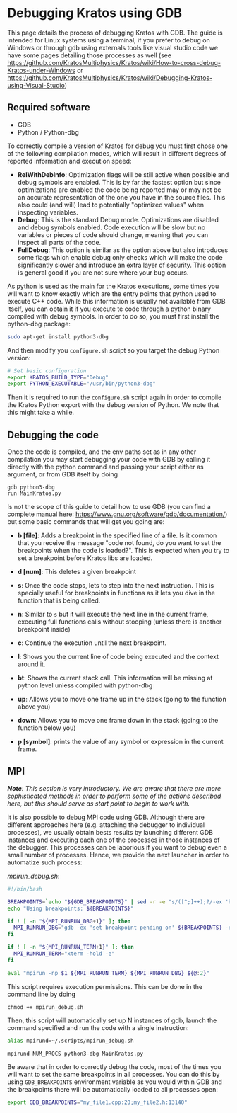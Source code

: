 # Debugging Kratos using GDB
This page details the process of debugging Kratos with GDB. The guide is intended for Linux systems using a terminal, if you prefer to debug on Windows or through gdb using externals tools like visual studio code we have some pages detailing those processes as well (see https://github.com/KratosMultiphysics/Kratos/wiki/How-to-cross-debug-Kratos-under-Windows or https://github.com/KratosMultiphysics/Kratos/wiki/Debugging-Kratos-using-Visual-Studio)

## Required software
* GDB
* Python / Python-dbg

To correctly compile a version of Kratos for debug you must first chose one of the following compilation modes, which will result in different degrees of reported information and execution speed:

* **RelWithDebInfo**: Optimization flags will be still active when possible and debug symbols are enabled. This is by far the fastest option but since optimizations are enabled the code being reported may or may not be an accurate representation of the one you have in the source files. This also could (and will) lead to potentially "optimized values" when inspecting variables. 
* **Debug**: This is the standard Debug mode. Optimizations are disabled and debug symbols enabled. Code execution will be slow but no variables or pieces of code should change, meaning that you can inspect all parts of the code.
* **FullDebug**: This option is similar as the option above but also introduces some flags which enable debug only checks which will make the code significantly slower and introduce an extra layer of security. This option is general good if you are not sure where your bug occurs.

As python is used as the main for the Kratos executions, some times you will want to know exactly which are the entry points that python used to execute C++ code. While this information is usually not available from GDB itself, you can obtain it if you execute te code through a python binary compiled with debug symbols. In order to do so, you must first install the python-dbg package:

```sh
sudo apt-get install python3-dbg
```

And then modify you `configure.sh` script so you target the debug Python version:

```sh
# Set basic configuration
export KRATOS_BUILD_TYPE="Debug"
export PYTHON_EXECUTABLE="/usr/bin/python3-dbg"
```

Then it is required to run the `configure.sh` script again in order to compile the Kratos Python export with the debug version of Python. We note that this might take a while.

## Debugging the code

Once the code is compiled, and the env paths set as in any other compilation you may start debugging your code with GDB by calling it directly with the python command and passing your script either as argument, or from GDB itself by doing

```
gdb python3-dbg
run MainKratos.py
```

Is not the scope of this guide to detail how to use GDB (you can find a complete manual here: https://www.gnu.org/software/gdb/documentation/) but some basic commands that will get you going are:

* **b [file]**: Adds a breakpoint in the specified line of a file. Is it common that you receive the message "code not found, do you want to set the breakpoints when the code is loaded?". This is expected when you try to set a breakpoint before Kratos libs are loaded.

* **d [num]**: This deletes a given breakpoint

* **s**: Once the code stops, lets to step into the next instruction. This is specially useful for breakpoints in functions as it lets you dive in the function that is being called.

* **n**: Similar to `s` but it will execute the next line in the current frame, executing full functions calls without stooping (unless there is another breakpoint inside)

* **c**: Continue the execution until the next breakpoint.

* **l**: Shows you the current line of code being executed and the context around it. 

* **bt**: Shows the current stack call. This information will be missing at python level unless compiled with python-dbg

* **up**: Allows you to move one frame up in the stack (going to the function above you)

* **down**: Allows you to move one frame down in the stack (going to the function below you)

* **p [symbol]**: prints the value of any symbol or expression in the current frame.

## MPI

_**Note**: This section is very introductory. We are aware that there are more sophisticated methods in order to perform some of the actions described here, but this should serve as start point to begin to work with._

It is also possible to debug MPI code using GDB. Although there are different approaches here (e.g. attaching the debugger to individual processes), we usually obtain bests results by launching different GDB instances and executing each one of the processes in those instances of the debugger.
This processes can be laborious if you want to debug even a small number of processes. Hence, we provide the next launcher in order to automatize such process:

*mpirun_debug.sh*:
```sh
#!/bin/bash

BREAKPOINTS=`echo "${GDB_BREAKPOINTS}" | sed -r -e "s/([^;]++);?/-ex 'break \1' /g"`
echo "Using breakpoints: ${BREAKPOINTS}"

if ! [ -n "${MPI_RUNRUN_DBG+1}" ]; then
  MPI_RUNRUN_DBG="gdb -ex 'set breakpoint pending on' ${BREAKPOINTS} -ex run --args"
fi

if ! [ -n "${MPI_RUNRUN_TERM+1}" ]; then
  MPI_RUNRUN_TERM="xterm -hold -e"
fi

eval "mpirun -np $1 ${MPI_RUNRUN_TERM} ${MPI_RUNRUN_DBG} ${@:2}"
```

This script requires execution permissions. This can be done in the command line by doing
```
chmod +x mpirun_debug.sh
```

Then, this script will automatically set up N instances of gdb, launch the command specified and run the code with a single instruction:

```sh
alias mpirund=~/.scripts/mpirun_debug.sh
```

```sh
mpirund NUM_PROCS python3-dbg MainKratos.py
```

Be aware that in order to correctly debug the code, most of the times you will want to set the same breakpoints in all processes. You can do this by using `GDB_BREAKPOINTS` environment variable as you would within GDB and the breakpoints there will be automatically loaded to all processes open:

```sh
export GDB_BREAKPOINTS="my_file1.cpp:20;my_file2.h:13140"
```